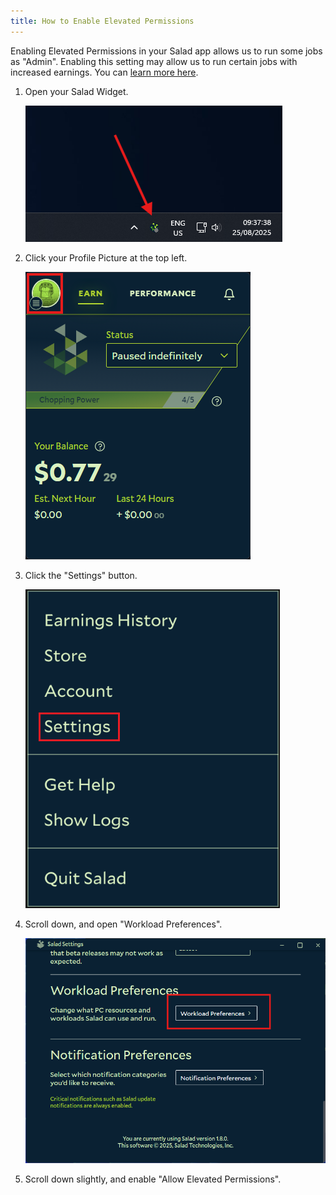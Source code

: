 ```yaml
---
title: How to Enable Elevated Permissions
---
```


Enabling Elevated Permissions in your Salad app allows us to run some jobs as "Admin". Enabling this setting may allow
us to run certain jobs with increased earnings. You can
[learn more here](https://support.salad.com/article/241-what-are-elevated-permissions-and-should-i-enable-them).

1. Open your Salad Widget.

   ![](../../../../content/images/guides/using-salad/how-to-enable-elevated-permissions-1.png)

2. Click your Profile Picture at the top left.

   ![](../../../../content/images/guides/using-salad/how-to-enable-elevated-permissions-2.png)

3. Click the "Settings" button.

   ![](../../../../content/images/guides/using-salad/how-to-enable-elevated-permissions-3.png)

4. Scroll down, and open "Workload Preferences".

   ![](../../../../content/images/guides/using-salad/how-to-enable-elevated-permissions-4.png)

5. Scroll down slightly, and enable "Allow Elevated Permissions".
